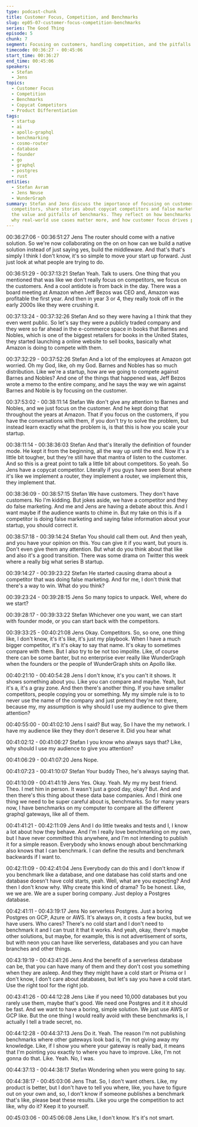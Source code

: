```yaml
---
type: podcast-chunk
title: Customer Focus, Competition, and Benchmarks
slug: ep05-07-customer-focus-competition-benchmarks
series: The Good Thing
episode: 5
chunk: 7
segment: Focusing on customers, handling competition, and the pitfalls of benchmarks
timecode: 00:36:27 - 00:45:06
start_time: 00:36:27
end_time: 00:45:06
speakers:
  - Stefan
  - Jens
topics:
  - Customer Focus
  - Competition
  - Benchmarks
  - Copycat Competitors
  - Product Differentiation
tags:
  - startup
  - ai
  - apollo-graphql
  - benchmarking
  - cosmo-router
  - database
  - founder
  - go
  - graphql
  - postgres
  - rust
entities:
  - Stefan Avram
  - Jens Neuse
  - WunderGraph
summary: Stefan and Jens discuss the importance of focusing on customers rather than
  competitors, share stories about copycat competitors and false marketing, and debate
  the value and pitfalls of benchmarks. They reflect on how benchmarks can be manipulated,
  why real-world use cases matter more, and how customer focus drives product improvement.
---
```


00:36:27:06 - 00:36:51:27
Jens
The router should come with a native solution. So we're now collaborating on the on on how can
we build a native solution instead of just saying yes, build the middleware. And that's that's
simply I think I don't know, it's so simple to move your start up forward. Just just look at what
people are trying to do.

00:36:51:29 - 00:37:13:21
Stefan
Yeah. Talk to users. One thing that you mentioned that was like we don't really focus on
competitors, we focus on the customers. And a cool antidote is from back in the day. There was
a board meeting at Amazon when Jeff Bezos was CEO and, Amazon was profitable the first
year. And then in year 3 or 4, they really took off in the early 2000s like they were crushing it.

00:37:13:24 - 00:37:32:26
Stefan
And so they were having a I think that they even went public. So let's say they were a publicly
traded company and they were so far ahead in the e-commerce space in books that Barnes and
Nobles, which is one of the biggest retailers for books in the United States, they started
launching a online website to sell books, basically what Amazon is doing to compete with them.

00:37:32:29 - 00:37:52:26
Stefan
And a lot of the employees at Amazon got worried. Oh my God, like, oh my God. Barnes and
Nobles has so much distribution. Like we're a startup, how are we going to compete against
Barnes and Nobles? And one of the things that happened was, Jeff Bezos wrote a memo to the
entire company, and he says the way we win against Barnes and Noble is by focusing on the
customer.

00:37:53:02 - 00:38:11:14
Stefan
We don't give any attention to Barnes and Nobles, and we just focus on the customer. And he
kept doing that throughout the years at Amazon. That if you focus on the customers, if you have
the conversations with them, if you don't try to solve the problem, but instead learn exactly what
the problem is, is that this is how you scale your startup.

00:38:11:14 - 00:38:36:03
Stefan
And that's literally the definition of founder mode. He kept it from the beginning, all the way up
until the end. Now it's a little bit tougher, but they're still have that mantra of listen to the
customer. And so this is a great point to talk a little bit about competitors. So yeah. So Jens
have a copycat competitor. Literally if you guys have seen Borat where it's like we implement a
router, they implement a router, we implement this, they implement that.

00:38:36:09 - 00:38:57:15
Stefan
We have customers. They don't have customers. No I'm kidding. But jokes aside, we have a
competitor and they do false marketing. And me and Jens are having a debate about this. And I
want maybe if the audience wants to chime in. But my take on this is if a competitor is doing
false marketing and saying false information about your startup, you should correct it.

00:38:57:18 - 00:39:14:24
Stefan
You should call them out. And then yeah, and you have your opinion on this. You can give it if
you want, but yours is. Don't even give them any attention. But what do you think about that like
and also it's a good transition. There was some drama on Twitter this week where a really big
what series B startup.

00:39:14:27 - 00:39:23:22
Stefan
He started causing drama about a competitor that was doing false marketing. And for me, I don't
think that there's a way to win. What do you think?

00:39:23:24 - 00:39:28:15
Jens
So many topics to unpack. Well, where do we start?

00:39:28:17 - 00:39:33:22
Stefan
Whichever one you want, we can start with founder mode, or you can start back with the
competitors.

00:39:33:25 - 00:40:21:08
Jens
Okay. Competitors. So, so one, one thing like, I don't know, it's it's like, it's just my playbook.
When I have a much bigger competitor, it's it's okay to say that name. It's okay to sometimes
compare with them. But I also try to be not too impolite. Like, of course there can be some
banter, but no enterprise ever really like WunderGraph when the founders or the people of
WunderGraph shits on Apollo like.

00:40:21:10 - 00:40:54:28
Jens
I don't know, it's you can't it shows. It shows something about you. Like you can compare and
maybe. Yeah, but it's a, it's a gray zone. And then there's another thing. If you have smaller
competitors, people copying you or something. My my simple rule is to to never use the name of
the company and just pretend they're not there, because my, my assumption is why should I use
my audience to give them attention?

00:40:55:00 - 00:41:02:10
Jens
I said? But way,
So I have the my network. I have my audience like they they don't deserve it. Did you hear what

00:41:02:12 - 00:41:06:27
Stefan
I you know who always says that? Like, why should I use my audience to give you attention?

00:41:06:29 - 00:41:07:20
Jens
Nope.

00:41:07:23 - 00:41:10:07
Stefan
Your buddy Theo, he's always saying that.

00:41:10:09 - 00:41:41:19
Jens
Yes. Okay. Yeah. My my my best friend. Theo. I met him in person. It wasn't just a good day,
okay? But. And and then there's this thing about these data base companies. And I think one
thing we need to be super careful about is, benchmarks. So for many years now, I have
benchmarks on my computer to compare all the different graphql gateways, like all of them.

00:41:41:21 - 00:42:11:09
Jens
And I do little tweaks and tests and I, I know a lot about how they behave. And I'm I really love
benchmarking on my own, but I have never committed this anywhere, and I'm not intending to
publish it for a simple reason. Everybody who knows enough about benchmarking also knows
that I can benchmark. I can define the results and benchmark backwards if I want to.

00:42:11:09 - 00:42:41:04
Jens
Everybody can do this and I don't know if you benchmark like a database, and one database
has cold starts and one database doesn't have cold starts, yeah. Well, what are you expecting?
And then I don't know why. Why create this kind of drama? To be honest. Like, we we are. We
are a super boring company. Just deploy a Postgres database.

00:42:41:11 - 00:43:19:17
Jens
No serverless Postgres. Just a boring Postgres on GCP, Azure or AWS. It's always on, it costs a
few bucks, but we have users. Who cares? There's no cold start and I don't need to benchmark
it and I can trust it that it works. And yeah, okay, there's maybe other solutions, but maybe, for
example, this is not advertisement of sorts, but with neon you can have like serverless,
databases and you can have branches and other things.

00:43:19:19 - 00:43:41:26
Jens
And the benefit of a serverless database can be, that you can have many of them and they don't
cost you something when they are asleep. And they they might have a cold start or Prisma or I
don't know, I don't care about databases, but let's say you have a cold start. Use the right tool
for the right job.

00:43:41:26 - 00:44:12:28
Jens
Like if you need 10,000 databases but you rarely use them, maybe that's good. We need one
Postgres and it it should be fast. And we want to have a boring, simple solution. We just use
AWS or GCP like. But the one thing I would really avoid with these benchmarks is, I actually I
tell a trade secret, no.

00:44:12:28 - 00:44:37:13
Jens
Do it. Yeah. The reason I'm not publishing benchmarks where other gateways look bad is, I'm
not giving away my knowledge. Like, if I show you where your gateway is really bad, it means
that I'm pointing you exactly to where you have to improve. Like, I'm not gonna do that. Like.
Yeah. No, I was.

00:44:37:13 - 00:44:38:17
Stefan
Wondering when you were going to say.

00:44:38:17 - 00:45:03:06
Jens
That. So, I don't want others. Like, my product is better, but I don't have to tell you where, like,
you have to figure out on your own and, so, I don't know if someone publishes a benchmark
that's like, please beat these results. Like you urge the competition to act like, why do it? Keep it
to yourself.

00:45:03:06 - 00:45:06:08
Jens
Like, I don't know. It's it's not smart.